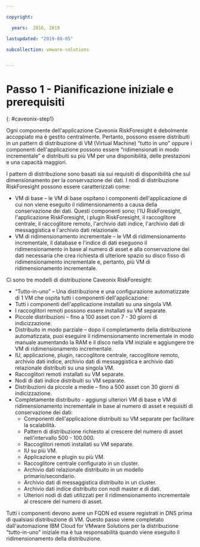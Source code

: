 ```yaml
---

copyright:

  years:  2016, 2019

lastupdated: "2019-08-05"

subcollection: vmware-solutions


---
```


# Passo 1 - Pianificazione iniziale e prerequisiti
{: #caveonix-step1}

Ogni componente dell'applicazione Caveonix RiskForesight è debolmente accoppiato ma è gestito centralmente. Pertanto, possono essere distribuiti in un pattern di distribuzione di VM (Virtual Machine) “tutto in uno” oppure i componenti dell'applicazione possono essere “ridimensionati in modo incrementale” e distribuiti su più VM per una disponibilità, delle prestazioni e una capacità maggiori.

I pattern di distribuzione sono basati sia sui requisiti di disponibilità che sul dimensionamento per la conservazione dei dati. I nodi di distribuzione RiskForesight possono essere caratterizzati come:

-	VM di base – le VM di base ospitano i componenti dell'applicazione di cui non viene eseguito il ridimensionamento a causa della conservazione dei dati. Questi componenti sono; l'IU RiskForesight, l'applicazione RiskForesight, i plugin RiskForesight, il raccoglitore centrale, il raccoglitore remoto, l'archivio dati indice, l'archivio dati di messaggistica e l'archivio dati relazionale.
-	VM di ridimensionamento incrementale – le VM di ridimensionamento incrementale, il database e l'indice di dati eseguono il ridimensionamento in base al numero di asset e alla conservazione dei dati necessaria che crea richiesta di ulteriore spazio su disco fisso di ridimensionamento incrementale e, pertanto, più VM di ridimensionamento incrementale.

Ci sono tre modelli di distribuzione Caveonix RiskForesight:

-	“Tutto-in-uno” – Una distribuzione e una configurazione automatizzate di 1 VM che ospita tutti i componenti dell'applicazione:
  - Tutti i componenti dell'applicazione installati su una singola VM.
  - I raccoglitori remoti possono essere installati su VM separate.
  - Piccole distribuzioni – fino a 100 asset con 7 - 30 giorni di indicizzazione.
-	Distribuito in modo parziale – dopo il completamento della distribuzione automatizzata, puoi eseguire il ridimensionamento incrementale in modo manuale aumentando la RAM e il disco nella VM iniziale e aggiungere tre VM di ridimensionamento incrementale.
  - IU, applicazione, plugin, raccoglitore centrale, raccoglitore remoto, archivio dati indice, archivio dati di messaggistica e archivio dati relazionale distribuiti su una singola VM.
  - Raccoglitori remoti installati su VM separate.
  -	Nodi di dati indice distribuiti su VM separate.
  -	Distribuzioni da piccole a medie – fino a 500 asset con 30 giorni di indicizzazione.
- Completamente distribuito - aggiungi ulteriori VM di base e VM di ridimensionamento incrementale in base al numero di asset e requisiti di conservazione dei dati:
  - Componenti dell'applicazione distribuiti su VM separate per facilitare la scalabilità.
  -	Pattern di distribuzione richiesto al crescere del numero di asset nell'intervallo 500 - 100.000.
  -	Raccoglitori remoti installati su VM separate.
  -	IU su più VM.
  -	Applicazione e plugin su più VM.
  -	Raccoglitore centrale configurato in un cluster.
  -	Archivio dati relazionale distribuito in un modello primario/secondario.
  -	Archivio dati di messaggistica distribuito in un cluster.
  -	Archivio dati indice distribuito con nodi master e di dati.
  -	Ulteriori nodi di dati utilizzati per il ridimensionamento incrementale al crescere del numero di asset.

Tutti i componenti devono avere un FQDN ed essere registrati in DNS prima di qualsiasi distribuzione di VM. Questo passo viene completato dall'automazione IBM Cloud for VMware Solutions per la distribuzione "tutto-in-uno" iniziale ma è tua responsabilità quando viene eseguito il ridimensionamento della distribuzione.
